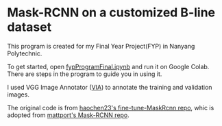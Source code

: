 # Mask-RCNN on a customized B-line dataset
This program is created for my Final Year Project(FYP) in Nanyang Polytechnic.

To get started, open [fypProgramFinal.ipynb](https://colab.research.google.com/github/nafri1305/BLineMaskRCNN/blob/main/fypProgramFinal.ipynb) and run it on Google Colab. There are steps in the program to guide you in using it.

I used VGG Image Annotator ([VIA](http://www.robots.ox.ac.uk/~vgg/software/via/)) to annotate the training and validation images.

The original code is from [haochen23's fine-tune-MaskRcnn repo](https://github.com/haochen23/fine-tune-MaskRcnn), whic is adopted from [mattport's Mask-RCNN repo](https://github.com/matterport/Mask_RCNN).
